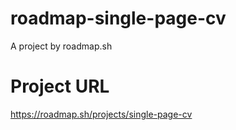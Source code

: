 # roadmap-single-page-cv
A project by roadmap.sh

# Project URL
https://roadmap.sh/projects/single-page-cv
